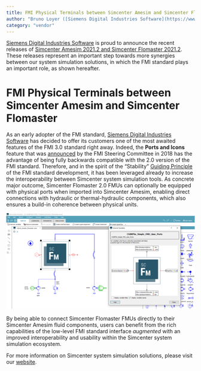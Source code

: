 ```yaml
---
title: FMI Physical Terminals between Simcenter Amesim and Simcenter Flomaster
author: "Bruno Loyer ([Siemens Digital Industries Software](https://www.sw.siemens.com/ ))"
category: "vendor"
---
```


[Siemens Digital Industries Software](https://www.sw.siemens.com/ ) is proud to announce the recent releases 
of [Simcenter Amesim 2021.2 and Simcenter Flomaster 2021.2](https://www.youtube.com/watch?v=gQpT35UQYA0 ). 
These releases represent an important step towards more synergies between our system simulation solutions, in which the FMI standard plays an important role, as shown hereafter. 

# FMI Physical Terminals between Simcenter Amesim and Simcenter Flomaster

As an early adopter of the FMI standard, [Siemens Digital Industries Software](https://www.sw.siemens.com/ ) has decided to offer its customers one of the most awaited features of the FMI 3.0 standard right away. 
Indeed, the <b>Ports and Icons</b> feature that was [announced](https://fmi-standard.org/news/2018/05/30/fmi-3-0-alpha-feature-list.html ) by the FMI Steering Committee in 2018 
has the advantage of being fully backwards compatible with the 2.0 version of the FMI standard. Therefore, and in the spirit of the &ldquo;Stability&rdquo; 
[Guiding Principle](https://github.com/modelica/fmi-standard.org/blob/master/assets/FMI_DevelopmentProcess_1.0.pdf ) of the FMI standard development, it has been leveraged already to increase
the interoperability between Simcenter system simulation tools. As concrete major outcome, Simcenter Flomaster 2.0 FMUs can optionally be equipped with physical ports when imported 
into Simcenter Amesim, enabling direct connections with hydraulic or thermal-hydraulic components, which also ensures a build-in coherence between physical units.

![](Amesim_Flomaster.png)

By being able to connect Simcenter Flomaster FMUs directly to their Simcenter Amesim fluid components, users can benefit from the rich capabilities of the low-level FMI standard 
interface <i>augmented</i> with an improved interoperability and usability within the Simcenter system simulation ecosystem.

For more information on Simcenter system simulation solutions, 
please visit our [website](https://www.plm.automation.siemens.com/global/en/products/simcenter/simcenter-system-simulation.html ).

